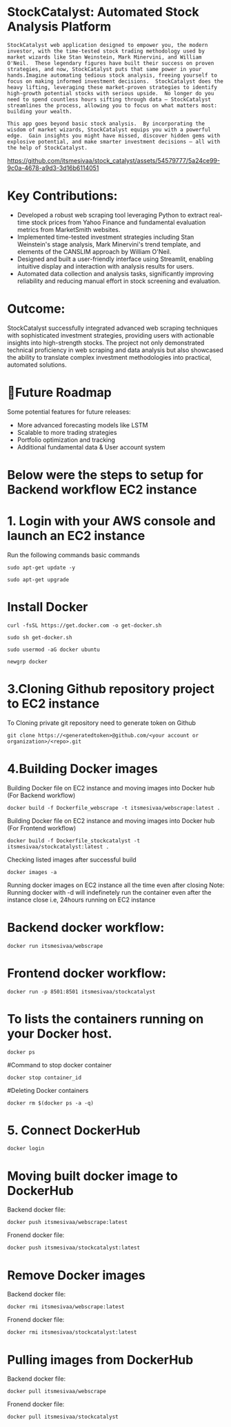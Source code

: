 # StockCatalyst: Automated Stock Analysis Platform
`StockCatalyst web application designed to empower you, the modern investor, with the time-tested stock trading methodology used by market wizards like Stan Weinstein, Mark Minervini, and William O'Neil.  These legendary figures have built their success on proven strategies, and now, StockCatalyst puts that same power in your hands.Imagine automating tedious stock analysis, freeing yourself to focus on making informed investment decisions.  StockCatalyst does the heavy lifting, leveraging these market-proven strategies to identify high-growth potential stocks with serious upside.  No longer do you need to spend countless hours sifting through data – StockCatalyst streamlines the process, allowing you to focus on what matters most: building your wealth.`

`This app goes beyond basic stock analysis.  By incorporating the wisdom of market wizards, StockCatalyst equips you with a powerful edge.  Gain insights you might have missed, discover hidden gems with explosive potential, and make smarter investment decisions – all with the help of StockCatalyst.`

https://github.com/itsmesivaa/stock_catalyst/assets/54579777/5a24ce99-9c0a-4678-a9d3-3d16b6114051

# Key Contributions:

  * Developed a robust web scraping tool leveraging Python to extract real-time stock prices from Yahoo Finance and fundamental evaluation metrics from MarketSmith websites.
  * Implemented time-tested investment strategies including Stan Weinstein's stage analysis, Mark Minervini's trend template, and elements of the CANSLIM approach by William O'Neil.
  * Designed and built a user-friendly interface using Streamlit, enabling intuitive display and interaction with analysis results for users.
  * Automated data collection and analysis tasks, significantly improving reliability and reducing manual effort in stock screening and evaluation.
# Outcome:

  StockCatalyst successfully integrated advanced web scraping techniques with sophisticated investment strategies, providing users with actionable insights into high-strength stocks. 
  The project not only demonstrated technical proficiency in web scraping and data analysis but also showcased the ability to translate 
  complex investment methodologies into practical, automated solutions.
# 🚀Future Roadmap
Some potential features for future releases:

  * More advanced forecasting models like LSTM
  * Scalable to more trading strategies
  * Portfolio optimization and tracking
  * Additional fundamental data & User account system

# Below were the steps to setup for Backend workflow EC2 instance 

# 1. Login with your AWS console and launch an EC2 instance

Run the following commands basic commands

    sudo apt-get update -y
    
    sudo apt-get upgrade

# Install Docker

    curl -fsSL https://get.docker.com -o get-docker.sh
    
    sudo sh get-docker.sh
    
    sudo usermod -aG docker ubuntu
    
    newgrp docker

# 3.Cloning Github repository project to EC2 instance

To Cloning private git repository need to generate token on Github 

    git clone https://<generatedtoken>@github.com/<your account or organization>/<repo>.git
    
# 4.Building Docker images 
Building Docker file on EC2 instance and moving images into Docker hub (For Backend workflow)

    docker build -f Dockerfile_webscrape -t itsmesivaa/webscrape:latest .

Building Docker file on EC2 instance and moving images into Docker hub (For Frontend workflow)

    docker build -f Dockerfile_stockcatalyst -t itsmesivaa/stockcatalyst:latest .

Checking listed images after successful build

    docker images -a  

Running docker images on EC2 instance all the time even after closing
Note: Running docker with -d will indefinetely run the container even after the instance close i.e, 24hours running on EC2 instance

# Backend docker workflow:

    docker run itsmesivaa/webscrape

# Frontend docker workflow:

    docker run -p 8501:8501 itsmesivaa/stockcatalyst

# To lists the containers running on your Docker host.

    docker ps

#Command to stop docker container

    docker stop container_id

#Deleting Docker containers

    docker rm $(docker ps -a -q)


# 5. Connect DockerHub

    docker login

# Moving built docker image to DockerHub
Backend docker file:

    docker push itsmesivaa/webscrape:latest

Fronend docker file:

    docker push itsmesivaa/stockcatalyst:latest

# Remove Docker images
Backend docker file:

    docker rmi itsmesivaa/webscrape:latest

Fronend docker file:

    docker rmi itsmesivaa/stockcatalyst:latest

# Pulling images from DockerHub

Backend docker file:

    docker pull itsmesivaa/webscrape

Fronend docker file:

    docker pull itsmesivaa/stockcatalyst
